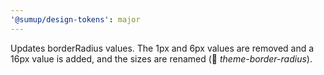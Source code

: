 ```yaml
---
'@sumup/design-tokens': major
---
```


Updates borderRadius values. The 1px and 6px values are removed and a 16px value is added, and the sizes are renamed (🤖 _theme-border-radius_).

